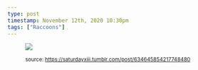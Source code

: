 ```yaml
---
type: post
timestamp: November 12th, 2020 10:30pm
tags: ["Raccoons"]
---
```


<figure class="tmblr-full" data-orig-height="465" data-orig-width="613"><img src="https://64.media.tumblr.com/8092b3918e33c3f2ae70145ad9b48af0/b53b83260ad3394c-cb/s640x960/50b3fbe464a228ecaa83754d2288306fd3bfd181.gif" data-orig-height="465" data-orig-width="613"/>
      
      
      
  
<small>source: https://saturdayxiii.tumblr.com/post/634645854217748480</small>